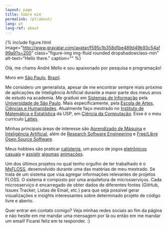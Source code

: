 ```yaml
---
layout: page
title: Sobre mim
permalink: /pt/about/
lang: pt
lang-ref: about
---
```

{% include figure.html
           image="http://www.gravatar.com/avatar/f595c1b358d1be489d49b93c54af99a9?s=200"
           class="figure-img img-fluid rounded dropshadowclass-min"
           alt-text="Hello there."
           caption=""
%}

Olá, me chamo André Mello e sou apaixonado por pesquisa e programação!

Moro em [São Paulo](https://www.theguardian.com/travel/2017/feb/10/sao-paulo-brazil-crime-writer-joe-thomas), [Brazil](https://images7.memedroid.com/images/UPLOADED836/5a62a624e434d.jpeg).

Me considero um generalista, apesar de me encontrar sempre mais próximo de aplicações de Inteligência Artificial durante a maior parte dos meus anos de estudo na academia. Me graduei em [Sistemas de Informação](http://www.each.usp.br/si/) pela [Universidade de São Paulo](https://www5.usp.br/). Mais especificamente, pela [Escola de Artes, Ciências e Humanidades](http://www5.each.usp.br/). Atualmente faço mestrado no [Instituto de Matemática e Estatística](https://www.ime.usp.br/) da USP, em [Ciência da Computação](https://www.ime.usp.br/dcc/pos).
Esse é o meu currículo [Lattes](http://lattes.cnpq.br/1005222224619536).

Minhas principais áreas de interesse são [Aprendizado de Máquina](https://work.caltech.edu/telecourse.html) e [Inteligência Artificial](https://www.fast.ai/), além de [Research Software Engineering](https://society-rse.org/about/) e [Free/Libre Open Source Software](https://opensource.com/article/17/11/open-source-or-free-software).

Meus hobbies são praticar [calistenia](https://pt.wikipedia.org/wiki/Calistenia), um pouco de jogos [eletrônicos](https://store.steampowered.com/app/322330/Dont_Starve_Together/) [casuais](https://store.steampowered.com/app/311690/Enter_the_Gungeon/) e [assistir](https://myanimelist.net/anime/32182/Mob_Psycho_100) [algumas](https://myanimelist.net/anime/34599/Made_in_Abyss) [animações](https://myanimelist.net/anime/37991/JoJo_no_Kimyou_na_Bouken_Part_5__Ougon_no_Kaze).

Um dos últimos projetos no qual tenho orgulho de ter trabalhado é o
[MsFLOSS](https://gitlab.com/flusp/msfloss/msfloss/wikis/home), desenvolvido durante uma das matérias de meu mestrado. Se trata de um sistema que visa agregar informações relevantes de projetos FLOSS. O sistema é composto por uma arquitetura de microsserviços. Cada microsserviço é encarregado de obter dados de diferentes fontes (GitHub, Issues Tracker, Listas de Email, etc.) para que seja possível gerar visualizações e insights interessantes sobre determinado projeto de código livre e aberto.

Quer entrar em contato comigo? Veja minhas redes sociais ao fim da página e não hesite em me mandar uma mensagem por lá ou então em me mandar um email! Ficarei feliz em te responder. :)
